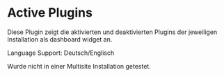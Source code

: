 # Active Plugins

Diese Plugin zeigt die aktivierten und deaktivierten Plugins der jeweiligen Installation als dashboard widget an.

Language Support: Deutsch/Englisch

Wurde nicht in einer Multisite Installation getestet.